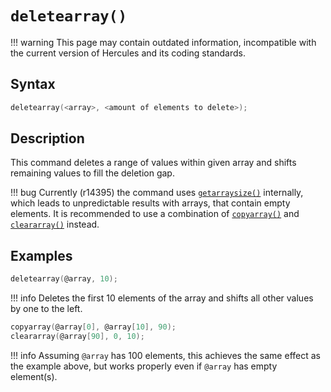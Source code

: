 # `deletearray()`

!!! warning
	This page may contain outdated information, incompatible with the current version of Hercules and its coding standards.

## Syntax

```c
deletearray(<array>, <amount of elements to delete>);
```

## Description

This command deletes a range of values within given array and shifts remaining values to fill the deletion gap.

!!! bug
	Currently (r14395) the command uses [`getarraysize()`](getarraysize.md) internally, which leads to unpredictable results with arrays, that contain empty elements. It is recommended to use a combination of [`copyarray()`](copyarray.md) and [`cleararray()`](cleararray.md) instead.

## Examples

```c
deletearray(@array, 10);
```

!!! info
	Deletes the first 10 elements of the array and shifts all other values by one to the left.

```c
copyarray(@array[0], @array[10], 90);
cleararray(@array[90], 0, 10);
```

!!! info
	Assuming `@array` has 100 elements, this achieves the same effect as the example above, but works properly even if `@array` has empty element(s).

